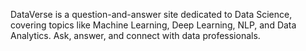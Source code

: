 DataVerse is a question-and-answer site dedicated to Data Science, covering topics like Machine Learning, Deep Learning, NLP, and Data Analytics. Ask, answer, and connect with data professionals.
